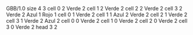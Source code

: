 <gs-board without-header> GBB/1.0
size 4 3
cell 0 2 Verde 2 
cell 1 2 Verde 2 
cell 2 2 Verde 2 
cell 3 2 Verde 2 Azul 1 Rojo 1 
cell 0 1 Verde 2 
cell 1 1 Azul 2 Verde 2 
cell 2 1 Verde 2 
cell 3 1 Verde 2 Azul 2 
cell 0 0 Verde 2 
cell 1 0 Verde 2 
cell 2 0 Verde 2 
cell 3 0 Verde 2 
head 3 2 </gs-board>
